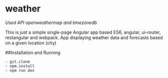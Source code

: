 # weather
*Used API openweathermap and timezonedb*

This is just a simple single-page Angular app based ES6, angular, ui-router, restangular and webpack. App displaying weather data and forecasts based on a given location (city)

##Installation and Running

    - git.clone
    - npm.install
    - npm run dev
